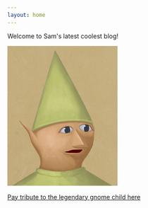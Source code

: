 ```yaml
---
layout: home 
---
```





Welcome to Sam's latest coolest blog!



<img src="/assets/gnomechild.jpg" width="250" height="YYY">


[Pay tribute to the legendary gnome child here](https://freezeen3.github.io/index_rm.html/)
